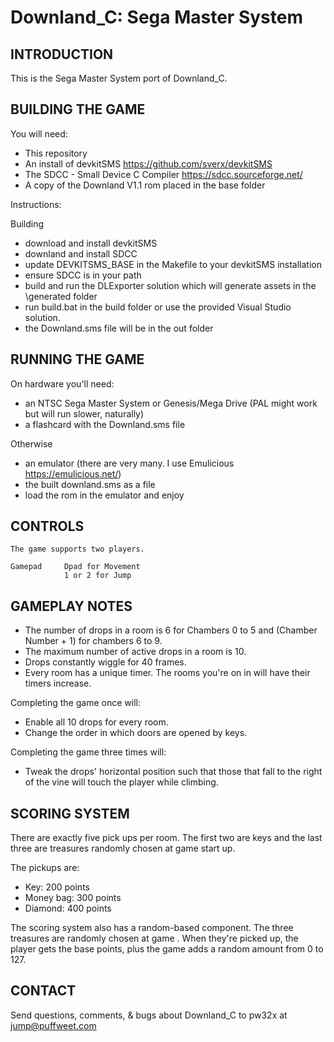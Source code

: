 # Downland_C: Sega Master System

## INTRODUCTION

This is the Sega Master System port of Downland_C.

## BUILDING THE GAME

You will need: 

- This repository
- An install of devkitSMS https://github.com/sverx/devkitSMS
- The SDCC - Small Device C Compiler https://sdcc.sourceforge.net/
- A copy of the Downland V1.1 rom placed in the base folder

Instructions:


Building

- download and install devkitSMS
- downland and install SDCC
- update DEVKITSMS_BASE in the Makefile to your devkitSMS installation
- ensure SDCC is in your path
- build and run the DLExporter solution which will generate assets in the \generated folder
- run build.bat in the build folder or use the provided Visual Studio solution.
- the Downland.sms file will be in the out folder 
   

## RUNNING THE GAME

On hardware you'll need: 
- an NTSC Sega Master System or Genesis/Mega Drive (PAL might work but will run slower, naturally)
- a flashcard with the Downland.sms file

Otherwise
- an emulator (there are very many. I use Emulicious https://emulicious.net/)
- the built downland.sms as a file 
- load the rom in the emulator and enjoy

## CONTROLS

    The game supports two players. 
    
    Gamepad     Dpad for Movement
                1 or 2 for Jump
               
## GAMEPLAY NOTES

- The number of drops in a room is 6 for Chambers 0 to 5 and (Chamber Number + 1) for chambers 6 to 9.
- The maximum number of active drops in a room is 10.
- Drops constantly wiggle for 40 frames.
- Every room has a unique timer. The rooms you're on in will have their timers increase.

Completing the game once will:
- Enable all 10 drops for every room.
- Change the order in which doors are opened by keys.

Completing the game three times will:
- Tweak the drops' horizontal position such that those that fall to the right of the vine will touch the player while climbing.


## SCORING SYSTEM

There are exactly five pick ups per room. 
The first two are keys and the last three are treasures randomly chosen at game start up.

The pickups are:
- Key:        200 points
- Money bag:  300 points
- Diamond:    400 points

The scoring system also has a random-based component. The three treasures are randomly chosen at game . When they're picked up, the player gets the base points, plus the game adds a random amount from 0 to 127. 

## CONTACT

Send questions, comments, & bugs about Downland_C to pw32x at jump@puffweet.com
                
